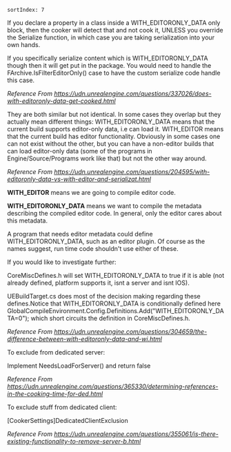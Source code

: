 ```
sortIndex: 7
```

If you declare a property in a class inside a WITH_EDITORONLY_DATA only block, then the cooker will detect that and not cook it, UNLESS you override the Serialize function, in which case you are taking serialization into your own hands.

If you specifically serialize content which is WITH_EDITORONLY_DATA though then it will get put in the package. You would need to handle the FArchive.IsFilterEditorOnly() case to have the custom serialize code handle this case.

_Reference From https://udn.unrealengine.com/questions/337026/does-with-editoronly-data-get-cooked.html_

They are both similar but not identical. In some cases they overlap but they actually mean different things: WITH_EDITORONLY_DATA means that the current build supports editor-only data, i.e can load it. WITH_EDITOR means that the current build has editor functionality. Obviously in some cases one can not exist without the other, but you can have a non-editor builds that can load editor-only data (some of the programs in Engine/Source/Programs work like that) but not the other way around.

_Reference From https://udn.unrealengine.com/questions/204595/with-editoronly-data-vs-with-editor-and-serializat.html_

**WITH_EDITOR** means we are going to compile editor code.

**WITH_EDITORONLY_DATA** means we want to compile the metadata describing the compiled editor code. In general, only the editor cares about this metadata.

A program that needs editor metadata could define WITH_EDITORONLY_DATA, such as an editor plugin. Of course as the names suggest, run time code shouldn't use either of these.

If you would like to investigate further:

CoreMiscDefines.h will set WITH_EDITORONLY_DATA to true if it is able (not already defined, platform supports it, isnt a server and isnt IOS).

UEBuildTarget.cs does most of the decision making regarding these defines.Notice that WITH_EDITORONLY_DATA is conditionally defined here GlobalCompileEnvironment.Config.Definitions.Add("WITH_EDITORONLY_DATA=0"); which short circuits the definition in CoreMiscDefines.h.

_Reference From https://udn.unrealengine.com/questions/304659/the-difference-between-with-editoronly-data-and-wi.html_

To exclude from dedicated server:

Implement NeedsLoadForServer() and return false

_Reference From https://udn.unrealengine.com/questions/365330/determining-references-in-the-cooking-time-for-ded.html_

To exclude stuff from dedicated client:

\[CookerSettings\]DedicatedClientExclusion

_Reference From https://udn.unrealengine.com/questions/355061/is-there-existing-functionality-to-remove-server-b.html_
